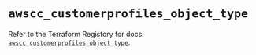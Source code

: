 # `awscc_customerprofiles_object_type`

Refer to the Terraform Registory for docs: [`awscc_customerprofiles_object_type`](https://registry.terraform.io/providers/hashicorp/awscc/0.70.0/docs/resources/customerprofiles_object_type).
